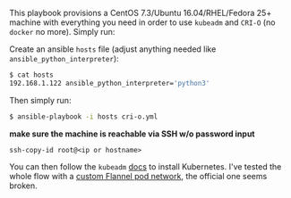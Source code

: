 This playbook provisions a CentOS 7.3/Ubuntu 16.04/RHEL/Fedora 25+ machine with everything you need in order to
use `kubeadm` and `CRI-O` (no `docker` no more). Simply run:

Create an ansible `hosts` file (adjust anything needed like `ansible_python_interpreter`):
```sh
$ cat hosts
192.168.1.122 ansible_python_interpreter='python3'
```

Then simply run:

```sh
$ ansible-playbook -i hosts cri-o.yml
```

**make sure the machine is reachable via SSH w/o password input**

```
ssh-copy-id root@<ip or hostname>
```

You can then follow the `kubeadm` [docs](https://kubernetes.io/docs/getting-started-guides/kubeadm/) to install Kubernetes. I've tested the whole flow with a [custom Flannel pod network](https://gist.githubusercontent.com/sameo/cf92f65ae54a87807ed294f3de658bcf/raw/95d9a66a2268b779dbb25988541136d1ed2fbfe2/flannel.yaml), the official one seems broken.
